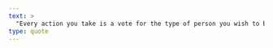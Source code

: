 ```yaml
---
text: >
  "Every action you take is a vote for the type of person you wish to become." - James Clear
type: quote
---
```

